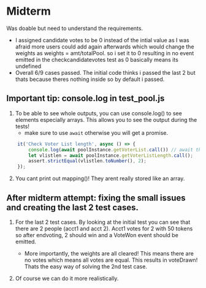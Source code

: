 # Midterm
Was doable but need to understand the requirements. 
* I assigned candidate votes to be 0 instead of the intial value as I was afraid more users could add again afterwards which would change the weights as weights = amt/totalPool. so i set it to 0 resulting in no event emitted in the checkcandidatevotes test as 0 basically means its undefined
* Overall 6/9 cases passed. The initial code thinks i passed the last 2 but thats because theres nothing inside so by default i passed.

## Important tip: console.log in test_pool.js
1. To be able to see whole outputs, you can use console.log() to see elements especially arrays. This allows you to see the output during the tests!
    - make sure to use `await` otherwise you will get a promise.
```js
    it('Check Voter List length', async () => {
        console.log(await poolInstance.getVoterList.call()) // await the fn call, see the output
        let vlistlen = await poolInstance.getVoterListLength.call();
        assert.strictEqual(vlistlen.toNumber(), 2);
    });
```
2. You cant print out mapping()! They arent really stored like an array.

## After midterm attempt: fixing the small issues and creating the last 2 test cases.
1. For the last 2 test cases. By looking at the initial test you can see that there are 2 people (acct1 and acct 2). Acct1 votes for 2 with 50 tokens so after endvoting, 2 should win and a VoteWon event should be emitted.
    - More importantly, the weights are all cleared! This means there are no votes which means all votes are equal. This results in voteDrawn! Thats the easy way of solving the 2nd test case.

2. Of course we can do it more realistically.